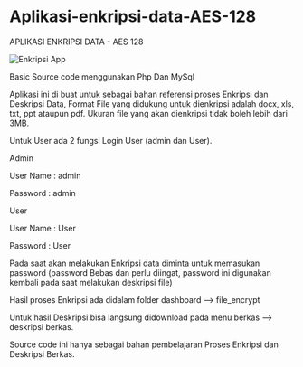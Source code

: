 # Aplikasi-enkripsi-data-AES-128
APLIKASI ENKRIPSI DATA - AES 128

![Enkripsi App](https://github.com/novri3h/aplikasi-enkripsi-data-AES-128/assets/25641359/353e7962-19b4-425f-9851-e8204be9822c)

Basic Source code menggunakan Php Dan MySql

Aplikasi ini di buat untuk sebagai bahan referensi proses Enkripsi dan Deskripsi Data, Format File yang didukung untuk dienkripsi adalah docx, xls, txt, ppt ataupun pdf. Ukuran file yang akan dienkripsi tidak boleh lebih dari 3MB.

Untuk User ada 2 fungsi Login User (admin dan User).

Admin

User Name : admin

Password  : admin

User

User Name : User

Password  : User

Pada saat akan melakukan Enkripsi data diminta untuk memasukan password (password Bebas dan perlu diingat, password ini digunakan kembali pada saat melakukan deskripsi file) 

Hasil proses Enkripsi ada didalam folder dashboard --> file_encrypt

Untuk hasil Deskripsi bisa langsung didownload pada menu berkas --> deskripsi berkas.

Source code ini hanya sebagai bahan pembelajaran Proses Enkripsi dan Deskripsi Berkas.
